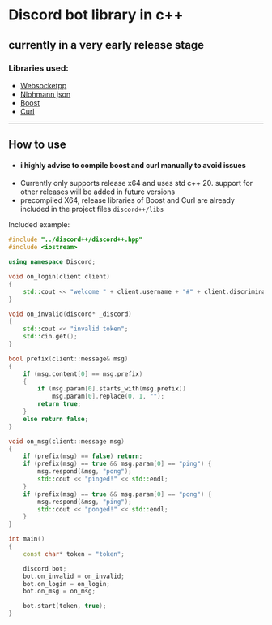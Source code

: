 # Discord bot library in c++
currently in a very early release stage
---
### Libraries used: 
  - [Websocketpp](https://github.com/zaphoyd/websocketpp)
  - [Nlohmann json](https://github.com/nlohmann/json)
  - [Boost](https://www.boost.org/)
  - [Curl](https://curl.se/)
---

## How to use
  - #### i highly advise to compile boost and curl manually to avoid issues
  - Currently only supports release x64 and uses std c++ 20. support for other releases will be added in future versions
  - precompiled X64, release libraries of Boost and Curl are already included in the project files ```discord++/libs```
     
    
Included example: 
```c++
#include "../discord++/discord++.hpp"
#include <iostream>

using namespace Discord;

void on_login(client client)
{
	std::cout << "welcome " + client.username + "#" + client.discriminator << std::endl;
}

void on_invalid(discord* _discord)
{
	std::cout << "invalid token";
	std::cin.get();
}

bool prefix(client::message& msg)
{
	if (msg.content[0] == msg.prefix)
	{
		if (msg.param[0].starts_with(msg.prefix))
			msg.param[0].replace(0, 1, "");
		return true;
	}
	else return false;
}

void on_msg(client::message msg)
{
	if (prefix(msg) == false) return;
	if (prefix(msg) == true && msg.param[0] == "ping") {
		msg.respond(&msg, "pong");
		std::cout << "pinged!" << std::endl;
	}
	if (prefix(msg) == true && msg.param[0] == "pong") {
		msg.respond(&msg, "ping");
		std::cout << "ponged!" << std::endl;
	}
}

int main()
{
	const char* token = "token";

	discord bot;
	bot.on_invalid = on_invalid;
	bot.on_login = on_login;
	bot.on_msg = on_msg;

	bot.start(token, true);
}
```
  
  
  
